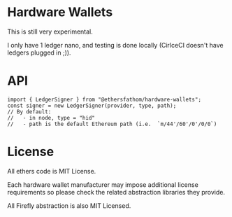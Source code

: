 Hardware Wallets
================

This is still very experimental.

I only have 1 ledger nano, and testing is done locally (CirlceCI doesn't have
ledgers plugged in ;)).

API
===

```
import { LedgerSigner } from "@ethersfathom/hardware-wallets";
const signer = new LedgerSigner(provider, type, path);
// By default:
//   - in node, type = "hid"
//   - path is the default Ethereum path (i.e.  `m/44'/60'/0'/0/0`)
```

License
=======

All ethers code is MIT License.

Each hardware wallet manufacturer may impose additional license
requirements so please check the related abstraction libraries
they provide.

All Firefly abstraction is also MIT Licensed.

